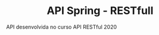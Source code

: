 <h1 align = "center">API Spring - RESTfull </h1>
 <p align="justify"> API desenvolvida no curso API RESTful 2020 </p>
